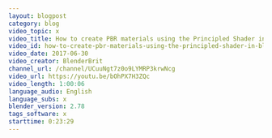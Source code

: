 ```yaml
---
layout: blogpost
category: blog
video_topic: x
video_title: How to create PBR materials using the Principled Shader in Blender
video_id: how-to-create-pbr-materials-using-the-principled-shader-in-blender
video_date: 2017-06-30
video_creator: BlenderBrit
channel_url: /channel/UCuuNgt7z0o9LYMRP3krwNcg
video_url: https://youtu.be/bOhPX7H3ZQc
video_length: 1:00:06
language_audio: English
language_subs: x
blender_version: 2.78
tags_software: x
starttime: 0:23:29
---
```


